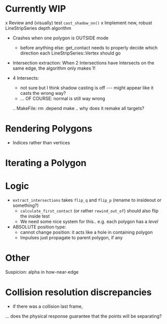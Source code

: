 # Currently WIP #
x Review and (visually) test `cast_shadow_on()`
x Implement new, robust LineStripSeries depth algorithm
- Crashes when one polygon is OUTSIDE mode
  - before anything else: get_contact needs to properly decide which direction each LineStripSeries::Vertex should go
- Intersection extraction: When 2 Intersections have Intersects on the same edge, the algorithm only makes 1!


- 4 Intersects:
  - not sure but I think shadow casting is off  --- might appear like it casts the wrong way?
  - ... OF COURSE: normal is still way wrong



  .. MakeFile:
  rm .depend
  make
  .. why does it remake all targets?

# Rendering Polygons #
 - Indices rather than vertices


# Iterating a Polygon #

# Logic #
- `extract_intersections` takes `flip_q` and `flip_p` (rename to insideout or something?)
    - `calculate_first_contact` (or rather `rewind_out_of`) should also flip the inside test
    - We need some nice system for this.. e.g.  each polygon has a _level_
- ABSOLUTE position type:
    - cannot change position: it acts like a hole in containing polygon
    - Impulses just propagate to parent polygon, if any

# Other #
Suspicion: alpha in how-near-edge


# Collision resolution discrepancies #
 - if there was a collision last frame, 

 ... does the physical response guarantee that the points will be separating?

